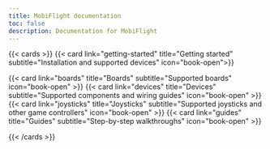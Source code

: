 ```yaml
---
title: MobiFlight documentation
toc: false
description: Documentation for MobiFlight
---
```


{{< cards >}}
{{< card link="getting-started" title="Getting started" subtitle="Installation and supported devices" icon="book-open">}}

<!--
{{< card link="features" title="Features" subtitle="Walkthroughs for every feature" icon="book-open" >}}
-->

{{< card link="boards" title="Boards" subtitle="Supported boards" icon="book-open" >}}
{{< card link="devices" title="Devices" subtitle="Supported components and wiring guides" icon="book-open" >}}
{{< card link="joysticks" title="Joysticks" subtitle="Supported joysticks and other game controllers" icon="book-open" >}}
{{< card link="guides" title="Guides" subtitle="Step-by-step walkthroughs" icon="book-open" >}}

<!--
{{< card link="advanced" title="Advanced topics" subtitle="Logic, preconditions, and other advanced techniques" icon="book-open" >}}
 -->

{{< /cards >}}
